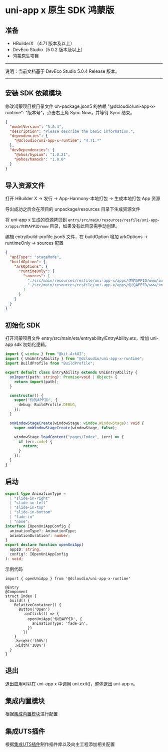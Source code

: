 # uni-app x 原生 SDK 鸿蒙版

## 准备

- HBuilderX （4.71 版本及以上）
- DevEco Studio（5.0.2 版本及以上）
- 鸿蒙原生项目

---

说明：当前文档基于 DevEco Studio 5.0.4 Release 版本。

---

## 安装 SDK 依赖模块

修改鸿蒙项目根目录文件 oh-package.json5 的依赖 "@dcloudio/uni-app-x-runtime": "版本号"，点击右上角 Sync Now，并等待 Sync 结束。

```json
{
  "modelVersion": "5.0.4",
  "description": "Please describe the basic information.",
  "dependencies": {
    "@dcloudio/uni-app-x-runtime": "4.71.*"
  },
  "devDependencies": {
    "@ohos/hypium": "1.0.21",
    "@ohos/hamock": "1.0.0"
  }
}
```

## 导入资源文件

打开 HBuilder X -> 发行 -> App-Harmony-本地打包 -> 生成本地打包 App 资源

导出成功之后会在项目的 unpackage/resources 目录下生成资源文件

将 uni-app x 生成的资源拷贝到 `entry/src/main/resources/resfile/uni-app-x/apps/你的APPID/www` 目录，如果没有此目录需手动创建。

编辑 entry/build-profile.json5 文件，在 buildOption 增加 arkOptions -> runtimeOnly -> sources 配置

```json
{
  "apiType": "stageMode",
  "buildOption": {
    "arkOptions": {
      "runtimeOnly": {
        "sources": [
          "./src/main/resources/resfile/uni-app-x/apps/你的APPID/www/import/app-config.ets",
          "./src/main/resources/resfile/uni-app-x/apps/你的APPID/www/import/app-service.ets"
        ]
      }
    }
  }
}
```

## 初始化 SDK

打开鸿蒙项目文件 entry/src/main/ets/entryability/EntryAbility.ets，增加 uni-app sdk 初始化逻辑。

```typescript
import { window } from "@kit.ArkUI";
import { UniEntryAbility } from "@dcloudio/uni-app-x-runtime";
import BuildProfile from "BuildProfile";

export default class EntryAbility extends UniEntryAbility {
  onImport(path: string): Promise<void | Object> {
    return import(path);
  }

  constructor() {
    super("你的APPID", {
      debug: BuildProfile.DEBUG,
    });
  }

  onWindowStageCreate(windowStage: window.WindowStage): void {
    super.onWindowStageCreate(windowStage, false);

    windowStage.loadContent("pages/Index", (err) => {
      if (err.code) {
        return;
      }
    });
  }
}
```

## 启动

```typescript
export type AnimationType =
  | "slide-in-right"
  | "slide-in-left"
  | "slide-in-top"
  | "slide-in-bottom"
  | "fade-in"
  | "none";
interface IOpenUniAppConfig {
  animationType?: AnimationType;
  animationDuration?: number;
}
export declare function openUniApp(
  appID: string,
  config?: IOpenUniAppConfig
): void;
```

示例代码

```
import { openUniApp } from '@dcloudio/uni-app-x-runtime'

@Entry
@Component
struct Index {
  build() {
    RelativeContainer() {
      Button('Open')
        .onClick(() => {
          openUniApp('你的APPID', {
            animationType: 'fade-in',
          })
        })
    }
    .height('100%')
    .width('100%')
  }
}
```

## 退出

退出应用可以在 uni-app x 中调用 uni.exit()，整体退出 uni-app x。

## 集成内置模块
根据[集成内置模块](../modules/harmony/modules.md)进行配置

## 集成UTS插件
根据[集成UTS插件](harmonyuts.md)制作插件库以及向主工程添加相关配置